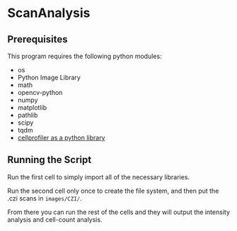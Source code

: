 # ScanAnalysis

## Prerequisites
This program requires the following python modules:
* os
* Python Image Library
* math
* opencv-python
* numpy
* matplotlib
* pathlib
* scipy
* tqdm
* [cellprofiler as a python library](https://github.com/CellProfiler/CellProfiler/wiki/CellProfiler-as-a-Python-package) 

## Running the Script
Run the first cell to simply import all of the necessary libraries.

Run the second cell only once to create the file system, and then put the .czi scans in `images/CZI/`.

From there you can run the rest of the cells and they will output the intensity analysis and cell-count analysis. 
